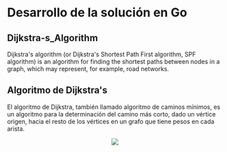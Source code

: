# Desarrollo de la solución en Go 

## Dijkstra-s_Algorithm
Dijkstra's algorithm (or Dijkstra's Shortest Path First algorithm, SPF algorithm) is an algorithm for finding the shortest paths between nodes in a graph, which may represent, for example, road networks. 

## Algoritmo de Dijkstra's
El algoritmo de Dijkstra, también llamado algoritmo de caminos mínimos, es un algoritmo para la determinación del camino más corto, dado un vértice origen, hacia el resto de los vértices en un grafo que tiene pesos en cada arista.

<p align="center">
  <img src="https://upload.wikimedia.org/wikipedia/commons/thumb/5/57/Dijkstra_Animation.gif/220px-Dijkstra_Animation.gif">
</p>
